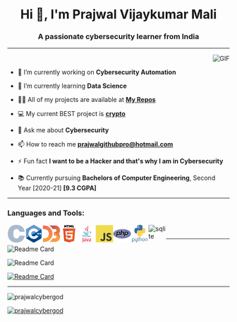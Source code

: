 <h1 align="center">Hi 👋, I'm Prajwal Vijaykumar Mali</h1>
<h3 align="center">A passionate cybersecurity learner from India</h3>

---

<img align="right" height='220px' alt="GIF" src="https://media3.giphy.com/media/115BJle6N2Av0A/200w.webp?cid=ecf05e476ee2eppr5h22932iixxzms1dwwnvp7qq3m71nxvh&rid=200w.webp&ct=g" />

</br>

- 🔭 I’m currently working on **Cybersecurity Automation**

- 🌱 I’m currently learning **Data Science**

- 👨‍💻 All of my projects are available at [**My Repos**](https://github.com/PrajwalCyberGod?tab=repositories)

- 💻 My current BEST project is [**crypto**](https://github.com/PrajwalCyberGod/crypto)

- 💬 Ask me about **Cybersecurity**

- 📫 How to reach me **prajwalgithubpro@hotmail.com**

- ⚡ Fun fact **I want to be a Hacker and that's why I am in Cybersecurity**

- 📚 Currently pursuing **Bachelors of Computer Engineering**, Second Year [2020-21] **[9.3 CGPA]**

---

<h3 align="left">Languages and Tools:</h3>

<p align="left"> 
  
<a href="https://www.cprogramming.com/" target="_blank"> 
<img align="left" src="https://raw.githubusercontent.com/devicons/devicon/master/icons/c/c-original.svg" alt="c" width="40" height="40"/> </a> 
  
<a href="https://www.w3schools.com/cpp/" target="_blank">   
<img align="left" src="https://raw.githubusercontent.com/devicons/devicon/master/icons/cplusplus/cplusplus-original.svg" alt="cplusplus" width="40" height="40"/> </a> 

<a href="https://d3js.org/" target="_blank"> <img align="left" src="https://raw.githubusercontent.com/devicons/devicon/master/icons/d3js/d3js-original.svg" alt="d3js" width="40" height="40"/> </a> 

<a href="https://www.w3.org/html/" target="_blank"> <img align="left" src="https://raw.githubusercontent.com/devicons/devicon/master/icons/html5/html5-original-wordmark.svg" alt="html5" width="40" height="40"/> </a> 

<a href="https://www.java.com" target="_blank"> <img align="left" src="https://raw.githubusercontent.com/devicons/devicon/master/icons/java/java-original-wordmark.svg" alt="java" width="40" height="40"/> </a> 

<a href="https://developer.mozilla.org/en-US/docs/Web/JavaScript" target="_blank"> <img align="left" src="https://raw.githubusercontent.com/devicons/devicon/master/icons/javascript/javascript-original.svg" alt="javascript" width="40" height="40"/> </a> 

<a href="https://www.php.net" target="_blank"> <img align="left" src="https://raw.githubusercontent.com/devicons/devicon/master/icons/php/php-original.svg" alt="php" width="40" height="40"/> </a> 

<a href="https://www.python.org" target="_blank"> <img align="left" src="https://raw.githubusercontent.com/devicons/devicon/master/icons/python/python-original-wordmark.svg" alt="python" width="40" height="40"/> </a> 

<a href="https://www.sqlite.org/" target="_blank"> <img align="left" src="https://www.vectorlogo.zone/logos/sqlite/sqlite-icon.svg" alt="sqlite" width="40" height="40"/> </a> 

</p>

</br>

---

![Readme Card](https://github-readme-stats.vercel.app/api/top-langs?username=prajwalcybergod&show_icons=true&locale=en&layout=compact&theme=tokyonight)

![Readme Card](https://github-readme-stats.vercel.app/api?username=prajwalcybergod&show_icons=true&locale=en&theme=tokyonight)

[![Readme Card](https://github-readme-stats.vercel.app/api/pin/?username=prajwalcybergod&repo=crypto&show_owner&theme=tokyonight)](https://github.com/PrajwalCyberGod/crypto)

---

<p align="left"> <img src="https://komarev.com/ghpvc/?username=prajwalcybergod&label=Profile%20views&color=0e75b6&style=flat&theme=radical" alt="prajwalcybergod" /> </p>

<p align="left"> <a href="https://github.com/ryo-ma/github-profile-trophy"><img src="https://github-profile-trophy.vercel.app/?username=prajwalcybergod&column=7&margin-w=15&theme=darkhub" alt="prajwalcybergod" /></a> </p>


